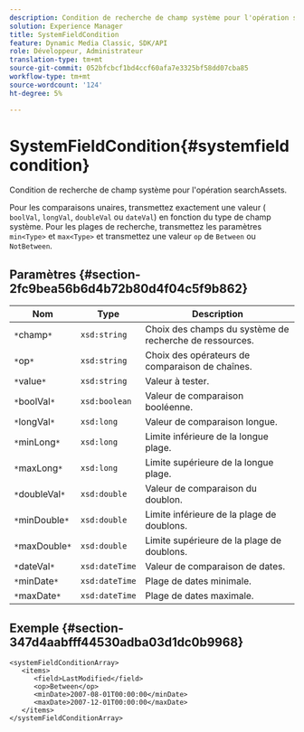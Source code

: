 ```yaml
---
description: Condition de recherche de champ système pour l'opération searchAssets.
solution: Experience Manager
title: SystemFieldCondition
feature: Dynamic Media Classic, SDK/API
role: Développeur, Administrateur
translation-type: tm+mt
source-git-commit: 052bfcbcf1bd4ccf60afa7e3325bf58dd07cba85
workflow-type: tm+mt
source-wordcount: '124'
ht-degree: 5%

---
```



# SystemFieldCondition{#systemfieldcondition}

Condition de recherche de champ système pour l&#39;opération searchAssets.

Pour les comparaisons unaires, transmettez exactement une valeur ( `boolVal`, `longVal`, `doubleVal` ou `dateVal`) en fonction du type de champ système. Pour les plages de recherche, transmettez les paramètres `min<Type>` et `max<Type>` et transmettez une valeur `op` de `Between` ou `NotBetween`.

## Paramètres {#section-2fc9bea56b6d4b72b80d4f04c5f9b862}

| Nom | Type | Description |
|---|---|---|
| `*`champ`*` | `xsd:string` | Choix des champs du système de recherche de ressources. |
| `*`op`*` | `xsd:string` | Choix des opérateurs de comparaison de chaînes. |
| `*`value`*` | `xsd:string` | Valeur à tester. |
| `*`boolVal`*` | `xsd:boolean` | Valeur de comparaison booléenne. |
| `*`longVal`*` | `xsd:long` | Valeur de comparaison longue. |
| `*`minLong`*` | `xsd:long` | Limite inférieure de la longue plage. |
| `*`maxLong`*` | `xsd:long` | Limite supérieure de la longue plage. |
| `*`doubleVal`*` | `xsd:double` | Valeur de comparaison du doublon. |
| `*`minDouble`*` | `xsd:double` | Limite inférieure de la plage de doublons. |
| `*`maxDouble`*` | `xsd:double` | Limite supérieure de la plage de doublons. |
| `*`dateVal`*` | `xsd:dateTime` | Valeur de comparaison de dates. |
| `*`minDate`*` | `xsd:dateTime` | Plage de dates minimale. |
| `*`maxDate`*` | `xsd:dateTime` | Plage de dates maximale. |

## Exemple {#section-347d4aabfff44530adba03d1dc0b9968}

```
<systemFieldConditionArray>
   <items>
      <field>LastModified</field>
      <op>Between</op>
      <minDate>2007-08-01T00:00:00</minDate>
      <maxDate>2007-12-01T00:00:00</maxDate>
   </items>
</systemFieldConditionArray>
```


